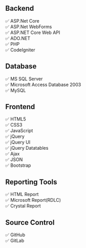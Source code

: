 ## Backend
✅ ASP.Net Core </br>
✅ ASP.Net WebForms </br>
✅ ASP.NET Core Web API </br>
✅ ADO.NET </br>
✅ PHP </br>
✅ CodeIgniter </br>

## Database
✅ MS SQL Server </br>
✅ Microsoft Access Database 2003 </br>
✅ MySQL </br>

## Frontend
✅ HTML5 </br>
✅ CSS3 </br>
✅ JavaScript </br>
✅ jQuery </br>
✅ jQuery UI </br>
✅ jQuery Datatables </br>
✅ Ajax </br>
✅ JSON </br>
✅ Bootstrap </br>

## Reporting Tools
✅ HTML Report </br>
✅ Microsoft Report(RDLC) </br>
✅ Crystal Report </br>

## Source Control
✅ GitHub </br>
✅ GitLab </br>
